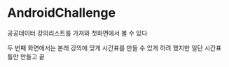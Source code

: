 # AndroidChallenge

공공데이터 강의리스트를 가져와 첫화면에서 볼 수 있다

두 번째 화면에서는 본래 강의에 맞게 시간표를 만들 수 있게 하려 했지만
일단 시간표 틀만 만들고 끝
